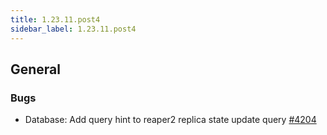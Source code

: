 ```yaml
---
title: 1.23.11.post4
sidebar_label: 1.23.11.post4
---
```


## General

### Bugs

- Database: Add query hint to reaper2 replica state update query [#4204](https://github.com/rucio/rucio/issues/4204)
